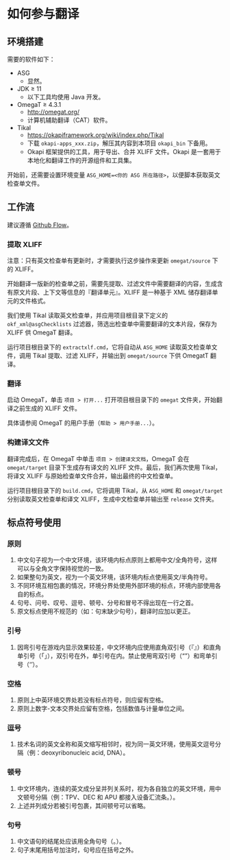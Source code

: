 # 如何参与翻译

## 环境搭建

需要的软件如下：

- ASG
  - 显然。
- JDK ≥ 11
  - 以下工具均使用 Java 开发。
- OmegaT ≥ 4.3.1
  - <http://omegat.org/>
  - 计算机辅助翻译（CAT）软件。
- Tikal
  - <https://okapiframework.org/wiki/index.php/Tikal>
  - 下载 `okapi-apps_xxx.zip`，解压其内容到本项目 `okapi_bin` 下备用。
  - Okapi 框架提供的工具，用于导出、合并 XLIFF 文件。Okapi 是一套用于本地化和翻译工作的开源组件和工具集。

开始前，还需要设置环境变量 `ASG_HOME=<你的 ASG 所在路径>`，以便脚本获取英文检查单文件。

## 工作流

建议遵循 [Github Flow](https://docs.github.com/zh/get-started/quickstart/github-flow)。

### 提取 XLIFF

注意：只有英文检查单有更新时，才需要执行这步操作来更新 `omegat/source` 下的 XLIFF。

开始翻译一版新的检查单之前，需要先提取、过滤文件中需要翻译的内容，生成含有原文片段、上下文等信息的『翻译单元』。XLIFF 是一种基于 XML 储存翻译单元的文件格式。

我们使用 Tikal 读取英文检查单，并应用项目根目录下定义的 `okf_xml@asgChecklists` 过滤器，筛选出检查单中需要翻译的文本片段，保存为 XLIFF 供 OmegaT 翻译。

运行项目根目录下的 `extractxlf.cmd`，它将自动从 `ASG_HOME` 读取英文检查单文件，调用 Tikal 提取、过滤 XLIFF，并输出到 `omegat/source` 下供 OmegatT 翻译。

### 翻译

启动 OmegaT，单击 `项目 > 打开...` 打开项目根目录下的 `omegat` 文件夹，开始翻译之前生成的 XLIFF 文件。

具体请参阅 OmegaT 的用户手册（`帮助 > 用户手册...`）。

### 构建译文文件

翻译完成后，在 OmegaT 中单击 `项目 > 创建译文文档`，OmegaT 会在 `omegat/target` 目录下生成存有译文的 XLIFF 文件。最后，我们再次使用 Tikal，将译文 XLIFF 与原始检查单文件合并，输出最终的中文检查单。

运行项目根目录下的 `build.cmd`，它将调用 Tikal，从 `ASG_HOME` 和 `omegat/target` 分别读取英文检查单和译文 XLIFF，生成中文检查单并输出至 `release` 文件夹。

## 标点符号使用

### 原则

1. 中文句子视为一个中文环境，该环境内标点原则上都用中文/全角符号，这样可以与全角文字保持视觉的一致。
2. 如果整句为英文，视为一个英文环境，该环境内标点使用英文/半角符号。
3. 不同环境互相包裹的情况，环境分界处使用外部环境的标点，环境内部使用各自的标点。
4. 句号、问号、叹号、逗号、顿号、分号和冒号不得出现在一行之首。
5. 原文标点使用不规范的（如：句末缺少句号），翻译时应加以更正。

### 引号

1. 因弯引号在游戏内显示效果较差，中文环境内应使用直角双引号（『』）和直角单引号（「」），双引号在外，单引号在内。禁止使用弯双引号（“”）和弯单引号（‘’）。

### 空格

1. 原则上中英环境交界处若没有标点符号，则应留有空格。
2. 原则上数字-文本交界处应留有空格，包括数值与计量单位之间。

### 逗号

1. 技术名词的英文全称和英文缩写相邻时，视为同一英文环境，使用英文逗号分隔（例：deoxyribonucleic acid, DNA）。

### 顿号

1. 中文环境内，连续的英文成分呈并列关系时，视为各自独立的英文环境，用中文顿号分隔（例：TPV、DEC 和 APU 都接入设备汇流条。）。
2. 上述并列成分若被引号包裹，其间顿号可以省略。

### 句号

1. 中文语句的结尾处应该用全角句号（。）。
2. 句子末尾用括号加注时，句号应在括号之外。
